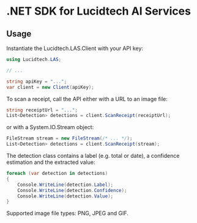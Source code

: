 # .NET SDK for Lucidtech AI Services

## Usage
Instantiate the Lucidtech.LAS.Client with your API key:

``` C#
using Lucidtech.LAS;

// ...

string apiKey = "...";
var client = new Client(apiKey);
```

To scan a receipt, call the API either with a URL to an image file:
```C#
string receiptUrl = "...";
List<Detection> detections = client.ScanReceipt(receiptUrl);
```

or with a System.IO.Stream object:

```C#
FileStream stream = new FileStream(/* ... */); 
List<Detection> detections = client.ScanReceipt(stream);
```

The detection class contains a label (e.g. total or date), a confidence estimation and the extracted value:
```C#
foreach (var detection in detections)
{
    Console.WriteLine(detection.Label);
    Console.WriteLine(detection.Confidence);
    Console.WriteLine(detection.Value);
}
```

Supported image file types: PNG, JPEG and GIF.
